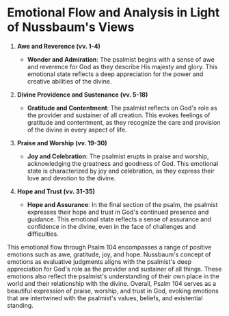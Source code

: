 # Emotional Flow and Analysis in Light of Nussbaum's Views

1. **Awe and Reverence (vv. 1-4)**
    - **Wonder and Admiration**: The psalmist begins with a sense of awe and reverence for God as they describe His majesty and glory. This emotional state reflects a deep appreciation for the power and creative abilities of the divine.

2. **Divine Providence and Sustenance (vv. 5-18)**
    - **Gratitude and Contentment**: The psalmist reflects on God's role as the provider and sustainer of all creation. This evokes feelings of gratitude and contentment, as they recognize the care and provision of the divine in every aspect of life.

3. **Praise and Worship (vv. 19-30)**
    - **Joy and Celebration**: The psalmist erupts in praise and worship, acknowledging the greatness and goodness of God. This emotional state is characterized by joy and celebration, as they express their love and devotion to the divine.

4. **Hope and Trust (vv. 31-35)**
    - **Hope and Assurance**: In the final section of the psalm, the psalmist expresses their hope and trust in God's continued presence and guidance. This emotional state reflects a sense of assurance and confidence in the divine, even in the face of challenges and difficulties.

This emotional flow through Psalm 104 encompasses a range of positive emotions such as awe, gratitude, joy, and hope. Nussbaum's concept of emotions as evaluative judgments aligns with the psalmist's deep appreciation for God's role as the provider and sustainer of all things. These emotions also reflect the psalmist's understanding of their own place in the world and their relationship with the divine. Overall, Psalm 104 serves as a beautiful expression of praise, worship, and trust in God, evoking emotions that are intertwined with the psalmist's values, beliefs, and existential standing.